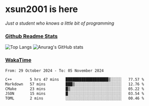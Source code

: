 # xsun2001 is here

*Just a student who knows a little bit of programming*

### [Github Readme Stats](https://github.com/anuraghazra/github-readme-stats)

![Top Langs](https://github-readme-stats.vercel.app/api/top-langs/?username=xsun2001&layout=compact&theme=radical) ![Anurag's GitHub stats](https://github-readme-stats.vercel.app/api?username=xsun2001&show_icons=true&theme=radical)

### [WakaTime](https://wakatime.com)

<!--START_SECTION:waka-->

```txt
From: 29 October 2024 - To: 05 November 2024

C++        5 hrs 47 mins   ███████████████████▒░░░░░   77.57 %
Markdown   57 mins         ███▒░░░░░░░░░░░░░░░░░░░░░   12.76 %
CMake      23 mins         █▒░░░░░░░░░░░░░░░░░░░░░░░   05.22 %
JSON       15 mins         █░░░░░░░░░░░░░░░░░░░░░░░░   03.54 %
TOML       2 mins          ░░░░░░░░░░░░░░░░░░░░░░░░░   00.46 %
```

<!--END_SECTION:waka-->
